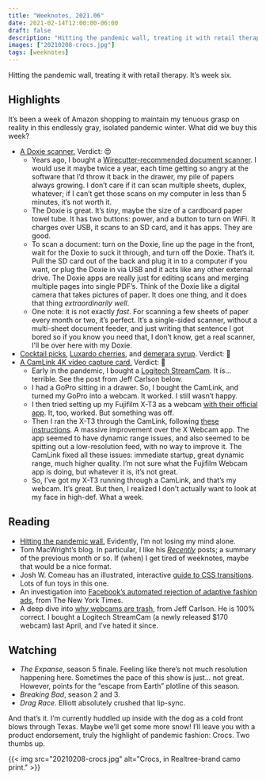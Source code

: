 ```yaml
---
title: "Weeknotes, 2021.06"
date: 2021-02-14T12:00:00-06:00
draft: false
description: "Hitting the pandemic wall, treating it with retail therapy. It’s week six."
images: ["20210208-crocs.jpg"]
tags: [weeknotes]
---
```


Hitting the pandemic wall, treating it with retail therapy. It’s week six.

## Highlights

It’s been a week of Amazon shopping to maintain my tenuous grasp on reality in this endlessly gray, isolated pandemic winter. What did we buy this week?

- [A Doxie scanner.](https://www.getdoxie.com/product/doxie-go) Verdict: 😍 
	- Years ago, I bought a [Wirecutter-recommended document scanner](https://www.amazon.com/Epson-Workforce-ES-300W-Wireless-Sheet-fed/dp/B01MFBVS1E). I would use it maybe twice a year, each time getting so angry at the software that I’d throw it back in the drawer, my pile of papers always growing. I don’t care if it can scan multiple sheets, duplex, whatever; if I can’t get those scans on my computer in less than 5 minutes, it’s not worth it.
	- The Doxie is great. It’s *tiny*, maybe the size of a cardboard paper towel tube. It has two buttons: power, and a button to turn on WiFi. It charges over USB, it scans to an SD card, and it has apps. They are good.
	- To scan a document: turn on the Doxie, line up the page in the front, wait for the Doxie to suck it through, and turn off the Doxie. That’s it. Pull the SD card out of the back and plug it in to a computer if you want, or plug the Doxie in via USB and it acts like any other external drive. The Doxie apps are really just for editing scans and merging multiple pages into single PDF’s. Think of the Doxie like a digital camera that takes pictures of paper. It does one thing, and it does that thing *extraordinarily well*.
	- One note: it is not exactly *fast*. For scanning a few sheets of paper every month or two, it’s perfect. It’s a single-sided scanner, without a multi-sheet document feeder, and just writing that sentence I got bored so if you know you need that, I don’t know, get a real scanner, I’ll be over here with my Doxie.
- [Cocktail picks](https://www.amazon.com/gp/product/B08FR85TTB/), [Luxardo cherries](https://www.amazon.com/Luxardo-Maraschino-Cherries-418-mL/dp/B00AQB146W/), and [demerara syrup](https://www.amazon.com/gp/product/B06XB1WHFD/). Verdict: 🥃
- [A CamLink 4K video capture card.](https://www.amazon.com/gp/product/B07K3FN5MR/) Verdict: 🎥
	- Early in the pandemic, I bought a [Logitech StreamCam](https://www.amazon.com/Logitech-StreamCam-Streaming-Camera-Mount-Versatility/dp/B07W4DHS5B/). It is… terrible. See the post from Jeff Carlson below.
	- I had a GoPro sitting in a drawer. So, I bought the CamLink, and turned my GoPro into a webcam. It worked. I still wasn’t happy.
	- I then tried setting up my Fujifilm X-T3 as a webcam [with their official app](https://fujifilm-x.com/en-us/support/download/software/x-webcam/). It, too, worked. But something was off.
	- Then I ran the X-T3 through the CamLink, following [these instructions](https://www.youtube.com/watch?v=zZa9QH1XI5k). A massive improvement over the X Webcam app. The app seemed to have dynamic range issues, and also seemed to be spitting out a low-resolution feed, with no way to improve it. The CamLink fixed all these issues: immediate startup, great dynamic range, much higher quality. I’m not sure what the Fujifilm Webcam app is doing, but whatever it is, it’s not great.
	- So, I’ve got my X-T3 running through a CamLink, and that’s my webcam. It’s great. But then, I realized I don’t actually want to look at my face in high-def. What a week.

## Reading

- [Hitting the pandemic wall.](https://www.washingtonpost.com/lifestyle/style/pandemic-wall-covid-vaccines-variant-winter/2021/02/08/d48e0722-6599-11eb-886d-5264d4ceb46d_story.html) Evidently, I’m not losing my mind alone. 
- Tom MacWright’s blog. In particular, I like his [*Recently*](https://macwright.com/2021/02/01/recently.html) posts; a summary of the previous month or so. If (when) I get tired of weeknotes, maybe that would be a nice format. 
- Josh W. Comeau has an illustrated, interactive [guide to CSS transitions](https://www.joshwcomeau.com/animation/css-transitions/). Lots of fun toys in this one.
- An investigation into [Facebook’s automated rejection of adaptive fashion ads](https://www.nytimes.com/2021/02/11/style/disabled-fashion-facebook-discrimination.html), from The New York Times.
- A deep dive into [why webcams are trash](https://reincubate.com/support/how-to/why-are-webcams-bad/), from Jeff Carlson. He is 100% correct. I bought a Logitech StreamCam (a newly released $170 webcam) last April, and I’ve hated it since.

## Watching

- *The Expanse*, season 5 finale. Feeling like there’s not much resolution happening here. Sometimes the pace of this show is just… not great. However, points for the “escape from Earth” plotline of this season.
- *Breaking Bad*, season 2 and 3. 
- *Drag Race*. Elliott absolutely crushed that lip-sync.

And that’s it. I’m currently huddled up inside with the dog as a cold front blows through Texas. Maybe we’ll get some more snow! I’ll leave you with a product endorsement, truly the highlight of pandemic fashion: Crocs. Two thumbs up.

{{< img src="20210208-crocs.jpg" alt="Crocs, in Realtree-brand camo print." >}}